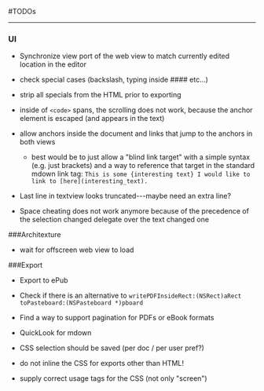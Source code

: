 #TODOs

---

### UI
* Synchronize view port of the web view to match currently edited location in the editor
* check special cases (backslash, typing inside #### etc…)
* strip all specials from the HTML prior to exporting
* inside of `<code>` spans, the scrolling does not work, because the anchor element is escaped (and appears in the text) 
* allow anchors inside the document and links that jump to the anchors in both views
	* best would be to just allow a "blind link target" with a simple syntax (e.g. just brackets) and a way to reference that target in the standard mdown link tag:
	`This is some {interesting text} I would like to link to [here](interesting_text).`
* Last line in textview looks truncated---maybe need an extra line?

* Space cheating does not work anymore because of the precedence of the selection changed delegate over the text changed one

###Architexture
* wait for offscreen web view to load

###Export

* Export to ePub

* Check if there is an alternative to `writePDFInsideRect:(NSRect)aRect toPasteboard:(NSPasteboard *)pboard`

* Find a way to support pagination for PDFs or eBook formats

* QuickLook for mdown

* CSS selection should be saved (per doc / per user pref?)

* do not inline the CSS for exports other than HTML!
* supply correct usage tags for the CSS (not only "screen")


